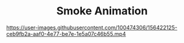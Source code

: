 <h1 align='center'>Smoke Animation</h1>


https://user-images.githubusercontent.com/100474306/156422125-ceb9fb2a-aaf0-4e77-be7e-1e5a07c46b55.mp4

